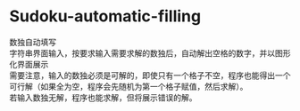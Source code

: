 # Sudoku-automatic-filling  
数独自动填写  
字符串界面输入，按要求输入需要求解的数独后，自动解出空格的数字，并以图形化界面展示  
需要注意，输入的数独必须是可解的，即使只有一个格子不空，程序也能得出一个可行解（如果全为空，程序会先随机为第一个格子赋值，然后求解）。  
若输入数独无解，程序也能求解，但将展示错误的解。
